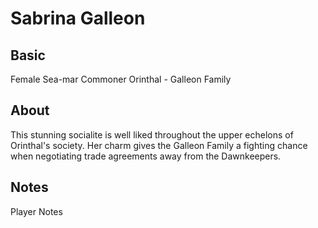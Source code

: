 # Sabrina Galleon

## Basic
Female Sea-mar
Commoner
Orinthal - Galleon Family

## About
This stunning socialite is well liked throughout the upper echelons of Orinthal's society.  Her charm gives the Galleon Family a fighting chance when negotiating trade agreements away from the Dawnkeepers.

## Notes

Player Notes

